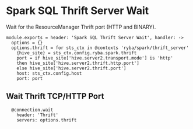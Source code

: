 
# Spark SQL Thrift Server Wait

Wait for the ResourceManager Thrift port (HTTP and BINARY).

    module.exports = header: 'Spark SQL Thrift Server Wait', handler: ->
      options = {}
      options.thrift = for sts_ctx in @contexts 'ryba/spark/thrift_server'
        {hive_site} = sts_ctx.config.ryba.spark.thrift
        port = if hive_site['hive.server2.transport.mode'] is 'http'
        then hive_site['hive.server2.thrift.http.port']
        else hive_site['hive.server2.thrift.port']
        host: sts_ctx.config.host
        port: port

## Wait Thrift TCP/HTTP Port

      @connection.wait
        header: 'Thrift'
        servers: options.thrift
